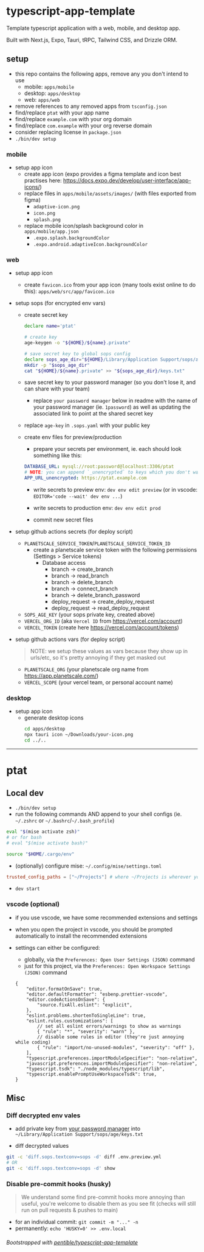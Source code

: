 # typescript-app-template

Template typescript application with a web, mobile, and desktop app.

Built with Next.js, Expo, Tauri, tRPC, Tailwind CSS, and Drizzle ORM.

## setup

-   this repo contains the following apps, remove any you don't intend to use
    -   mobile: `apps/mobile`
    -   desktop: `apps/desktop`
    -   web: `apps/web`
-   remove references to any removed apps from `tsconfig.json`
-   find/replace `ptat` with your app name
-   find/replace `example.com` with your org domain
-   find/replace `com.example` with your org reverse domain
-   consider replacing license in `package.json`
-   `./bin/dev setup`

### mobile

-   setup app icon
    -   create app icon (expo provides a figma template and icon best practises
        here: https://docs.expo.dev/develop/user-interface/app-icons/)
    -   replace files in `apps/mobile/assets/images/` (with files exported from
        figma)
        -   `adaptive-icon.png`
        -   `icon.png`
        -   `splash.png`
    -   replace mobile icon/splash background color in `apps/mobile/app.json`
        -   `.expo.splash.backgroundColor`
        -   `.expo.android.adaptiveIcon.backgroundColor`

### web

-   setup app icon

    -   create `favicon.ico` from your app icon (many tools exist online to do
        this): `apps/web/src/app/favicon.ico`

-   setup sops (for encrypted env vars)

    -   create secret key

        ```bash
        declare name='ptat'
        
        # create key
        age-keygen -o "${HOME}/${name}.private"
        
        # save secret key to global sops config
        declare sops_age_dir="${HOME}/Library/Application Support/sops/age"
        mkdir -p "$sops_age_dir"
        cat "${HOME}/${name}.private" >> "${sops_age_dir}/keys.txt"
        ```

    -   save secret key to your password manager (so you don't lose it, and can
        share with your team)

        -   replace `your password manager` below in readme with the name of
            your password manager (ie. `1password`) as well as updating the
            associated link to point at the shared secret key

    -   replace `age-key` in `.sops.yaml` with your public key

    -   create env files for preview/production

        -   prepare your secrets per environment, ie. each should look something
            like this:

        ```yaml
        DATABASE_URL: mysql://root:password@localhost:3306/ptat
        # NOTE: you can append `_unencrypted` to keys which you don't want encrypted
        APP_URL_unencrypted: https://ptat.example.com
        ```

        -   write secrets to preview env: `dev env edit preview` (or in vscode:
            `EDITOR='code --wait' dev env ...`)

        -   write secrets to production env: `dev env edit prod`

        -   commit new secret files

-   setup github actions secrets (for deploy script)
    -   `PLANETSCALE_SERVICE_TOKEN`/`PLANETSCALE_SERVICE_TOKEN_ID`
        -   create a planetscale service token with the following permissions
            (Settings > Service tokens)
            -   Database access
                -   branch -> create_branch
                -   branch -> read_branch
                -   branch -> delete_branch
                -   branch -> connect_branch
                -   branch -> delete_branch_password
                -   deploy_request -> create_deploy_request
                -   deploy_request -> read_deploy_request
    -   `SOPS_AGE_KEY` (your sops private key, created above)
    -   `VERCEL_ORG_ID` (aka `Vercel ID` from https://vercel.com/account)
    -   `VERCEL_TOKEN` (create here https://vercel.com/account/tokens)
-   setup github actions vars (for deploy script)

    > NOTE: we setup these values as vars because they show up in urls/etc, so
    > it's pretty annoying if they get masked out

    -   `PLANETSCALE_ORG` (your planetscale org name from
        https://app.planetscale.com/)
    -   `VERCEL_SCOPE` (your vercel team, or personal account name)

### desktop

-   setup app icon
    -   generate desktop icons
        ```bash
        cd apps/desktop
        npx tauri icon ~/Downloads/your-icon.png
        cd ../..
        ```

---

# ptat

## Local dev

-   `./bin/dev setup`
-   run the following commands AND append to your shell configs (ie. `~/.zshrc`
    or `~/.bashrc`/`~/.bash_profile`)

```bash
eval "$(mise activate zsh)"
# or for bash
# eval "$(mise activate bash)"

source "$HOME/.cargo/env"
```

-   (optionally) configure mise: `~/.config/mise/settings.toml`

```toml
trusted_config_paths = ["~/Projects"] # where ~/Projects is wherever you clone your repos
```

-   `dev start`

### vscode (optional)

-   if you use vscode, we have some recommended extensions and settings
-   when you open the project in vscode, you should be prompted automatically to
    install the recommended extensions
-   settings can either be configured:

    -   globally, via the `Preferences: Open User Settings (JSON)` command
    -   just for this project, via the
        `Preferences: Open Workspace Settings (JSON)` command

    ```jsonc
    {
        "editor.formatOnSave": true,
        "editor.defaultFormatter": "esbenp.prettier-vscode",
        "editor.codeActionsOnSave": {
            "source.fixAll.eslint": "explicit",
        },
        "eslint.problems.shortenToSingleLine": true,
        "eslint.rules.customizations": [
            // set all eslint errors/warnings to show as warnings
            { "rule": "*", "severity": "warn" },
            // disable some rules in editor (they're just annoying while coding)
            { "rule": "import/no-unused-modules", "severity": "off" },
        ],
        "typescript.preferences.importModuleSpecifier": "non-relative",
        "javascript.preferences.importModuleSpecifier": "non-relative",
        "typescript.tsdk": "./node_modules/typescript/lib",
        "typescript.enablePromptUseWorkspaceTsdk": true,
    }
    ```

## Misc

### Diff decrypted env vales

-   add private key from <!-- TODO: replace name/link  -->
    [your password manager](https://start.1password.com/open) into
    `~/Library/Application Support/sops/age/keys.txt`

-   diff decrypted values

```bash
git -c 'diff.sops.textconv=sops -d' diff .env.preview.yml
# OR
git -c 'diff.sops.textconv=sops -d' show
```

### Disable pre-commit hooks (husky)

> We understand some find pre-commit hooks more annoying than useful, you're
> welcome to disable them as you see fit (checks will still run on pull requests
> & pushes to main)

-   for an individual commit: `git commit -m "..." -n`
-   permanently: `echo 'HUSKY=0' >> .env.local`

###### Bootstrapped with [pentible/typescript-app-template](https://github.com/pentible/typescript-app-template)
